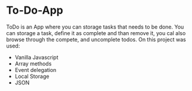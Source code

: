 # To-Do-App

ToDo is an App where you can storage tasks that needs to be done. You can storage a task, define it as complete and than remove it, you cal also browse through the compete, and uncomplete todos. On this project was used:

- Vanilla Javascript
- Array methods
- Event delegation
- Local Storage
- JSON
